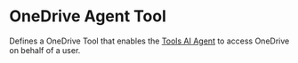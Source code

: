 # OneDrive Agent Tool

Defines a OneDrive Tool that enables the [Tools AI Agent](../agents/tools-ai-agent.md) to access OneDrive on behalf of a user.
